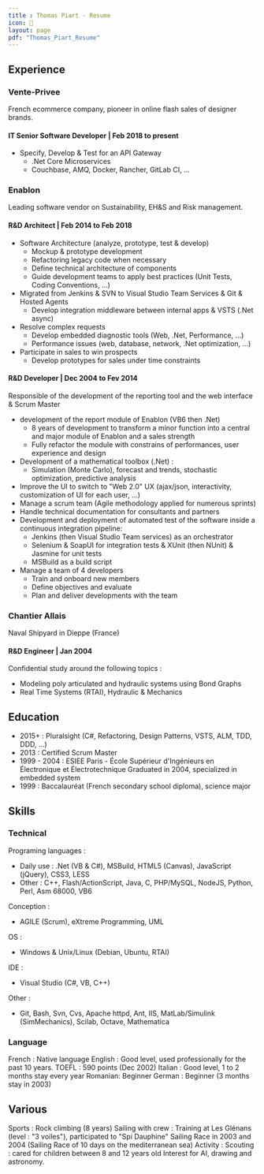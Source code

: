 ```yaml
---
title : Thomas Piart - Resume
icon: 📜
layout: page
pdf: "Thomas_Piart_Resume"
---
```

## Experience ##
### Vente-Privee ###
French ecommerce company, pioneer in online flash sales of designer brands.

#### IT Senior Software Developer | Feb 2018 to present ####
- Specify, Develop & Test for an API Gateway
  - .Net Core Microservices
  - Couchbase, AMQ, Docker, Rancher, GitLab CI, ...

### Enablon ###
Leading software vendor on Sustainability, EH&S and Risk management.

#### R&D Architect | Feb 2014 to Feb 2018 ####
- Software Architecture (analyze, prototype, test & develop) 
  - Mockup & prototype development 
  - Refactoring legacy code when necessary
  - Define technical architecture of components
  - Guide development teams to apply best practices (Unit Tests, Coding Conventions, ...)
- Migrated from Jenkins & SVN to Visual Studio Team Services & Git & Hosted Agents
  - Develop integration middleware between internal apps & VSTS (.Net async)
- Resolve complex requests
  - Develop embedded diagnostic tools (Web, .Net, Performance, ...) 
  - Performance issues (web, database, network, .Net optimization, ...)  
- Participate in sales to win prospects
  - Develop prototypes for sales under time constraints

#### R&D Developer | Dec 2004 to Fev 2014 ####
Responsible of the development of the reporting tool and the web interface & Scrum Master 
- development of the report module of Enablon (VB6 then .Net) 
  - 8 years of development to transform a minor function into a central and major module of Enablon and a sales strength
  - Fully refactor the module with constrains of performances, user experience and design
- Development of a mathematical toolbox (.Net) :
  - Simulation (Monte Carlo), forecast and trends, stochastic optimization, predictive analysis
- Improve the UI to switch to "Web 2.0" UX (ajax/json, interactivity, customization of UI for each user, ...)
- Manage a scrum team (Agile methodology applied for numerous sprints)
- Handle technical documentation for consultants and partners
- Development and deployment of automated test of the software inside a continuous integration pipeline: 
  - Jenkins (then Visual Studio Team services) as an orchestrator
  - Selenium & SoapUI for integration tests & XUnit (then NUnit) & Jasmine for unit tests 
  - MSBuild as a build script 
- Manage a team of 4 developers
  - Train and onboard new members 
  - Define objectives and evaluate 
  - Plan and deliver developments with the team 

### Chantier Allais ###
Naval Shipyard in Dieppe (France)

#### R&D Engineer | Jan 2004 ####
Confidential study around the following topics :
- Modeling poly articulated and hydraulic systems using Bond Graphs 
- Real Time Systems (RTAI), Hydraulic & Mechanics

## Education ##
- 2015+ : Pluralsight (C#, Refactoring, Design Patterns, VSTS, ALM, TDD, DDD, ...)
- 2013 : Certified Scrum Master
- 1999 - 2004 : ESIEE Paris - École Supérieur d'Ingénieurs en Électronique et Électrotechnique
  Graduated in 2004, specialized in embedded system
- 1999 : Baccalauréat (French secondary school diploma), science major

## Skills ##
### Technical ###
Programing languages :
- Daily use : .Net (VB & C#), MSBuild, HTML5 (Canvas), JavaScript (jQuery), CSS3, LESS
- Other : C++, Flash/ActionScript, Java, C, PHP/MySQL, NodeJS, Python, Perl, Asm 68000, VB6

Conception :
- AGILE (Scrum), eXtreme Programming, UML 

OS :
- Windows & Unix/Linux (Debian, Ubuntu, RTAI) 

IDE :
- Visual Studio (C#, VB, C++)

Other :
- Git, Bash, Svn, Cvs, Apache httpd, Ant, IIS, MatLab/Simulink (SimMechanics), Scilab, Octave, Mathematica 
 
### Language ###
French : Native language
English : Good level, used professionally for the past 10 years. TOEFL : 590 points (Dec 2002) 
Italian : Good level, 1 to 2 months stay every year 
Romanian: Beginner
German : Beginner (3 months stay in 2003)

## Various ##
Sports : Rock climbing (8 years)
Sailing with crew : Training at Les Glénans (level : "3 voiles"), participated to "Spi Dauphine" Sailing Race in 2003 and 2004 (Sailing Race of 10 days on the mediterranean sea) 
Activity : Scouting : cared for children between 8 and 12 years old
Interest for AI, drawing and astronomy.
